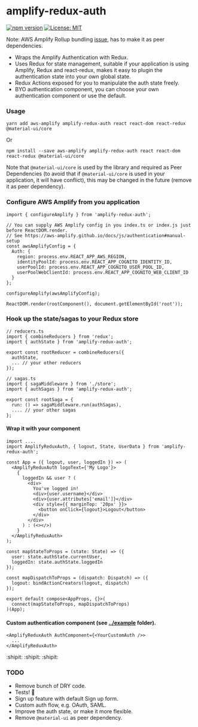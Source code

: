 # amplify-redux-auth

[![npm version](https://badge.fury.io/js/amplify-redux-auth.svg?killcache=5)](https://badge.fury.io/js/amplify-redux-auth) [![License: MIT](https://img.shields.io/badge/License-MIT-yellow.svg)](https://opensource.org/licenses/MIT)

Note: AWS Amplify Rollup bundling [issue](https://github.com/aws/aws-sdk-js/issues/1769), has to make it as peer dependencies.

* Wraps the Amplify Authentication with Redux.
* Uses Redux for state management, suitable if your application is using Amplify, Redux and react-redux, makes it easy to plugin the authentication state into your own global state.
* Redux Actions exposed for you to manipulate the auth state freely.
* BYO authentication component, you can choose your own authentication component or use the default.

### Usage
`yarn add aws-amplify amplify-redux-auth react react-dom react-redux @material-ui/core`

Or

`npm install --save aws-amplify amplify-redux-auth react react-dom react-redux @material-ui/core`

Note that `@material-ui/core` is used by the library and required as Peer Dependencies (to avoid that if `@material-ui/core` is used in your application, it will have conflict), this may be changed in the future (remove it as peer dependency).

### Configure AWS Amplify from you application
```
import { configureAmplify } from 'amplify-redux-auth';

// You can supply AWS Amplify config in you index.ts or index.js just before ReactDOM.render.
// See https://aws-amplify.github.io/docs/js/authentication#manual-setup
const awsAmplifyConfig = {
  Auth: {
    region: process.env.REACT_APP_AWS_REGION,
    identityPoolId: process.env.REACT_APP_COGNITO_IDENTITY_ID,
    userPoolId: process.env.REACT_APP_COGNITO_USER_POOL_ID,
    userPoolWebClientId: process.env.REACT_APP_COGNITO_WEB_CLIENT_ID
  }
};

configureAmplify(awsAmplifyConfig);

ReactDOM.render(rootComponent(), document.getElementById('root'));
```


### Hook up the state/sagas to your Redux store
```
// reducers.ts
import { combineReducers } from 'redux';
import { authState } from 'amplify-redux-auth';

export const rootReducer = combineReducers({
  authState,
  ... // your other reducers
});

// sagas.ts
import { sagaMiddleware } from './store';
import { authSagas } from 'amplify-redux-auth';

export const rootSaga = {
  run: () => sagaMiddleware.run(authSagas),
  .... // your other sagas
};

```

#### Wrap it with your component
```
import ....
import AmplifyReduxAuth, { logout, State, UserData } from 'amplify-redux-auth';

const App = ({ logout, user, loggedIn }) => (
  <AmplifyReduxAuth logoText={'My Logo'}>
    {
      loggedIn && user ? (
        <div>
          You've logged in!
          <div>{user.username}</div>
          <div>{user.attributes['email']}</div>
          <div style={{ marginTop: '20px' }}>
            <button onClick={logout}>Logout</button>
          </div>
        </div>
      ) : (<></>)
    }
  </AmplifyReduxAuth>
);

const mapStateToProps = (state: State) => ({
  user: state.authState.currentUser,
  loggedIn: state.authState.loggedIn
});

const mapDispatchToProps = (dispatch: Dispatch) => ({
  logout: bindActionCreators(logout, dispatch)
});

export default compose<AppProps, {}>(
  connect(mapStateToProps, mapDispatchToProps)
)(App);

```

#### Custom authentication component (see [../example](https://github.com/agiledigital/amplify-redux-auth/tree/master/example) folder).
```
<AmplifyReduxAuth AuthComponent={<YourCustomAuth />>
  ...
</AmplifyReduxAuth>
```

:shipit: :shipit: :shipit:

### TODO
* Remove bunch of DRY code.
* Tests! :see_no_evil:
* Sign up feature with default Sign up form.
* Custom auth flow, e.g. OAuth, SAML.
* Improve the auth state, or make it more flexible.
* Remove `@material-ui` as peer dependency.


